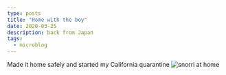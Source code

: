 ```yaml
---
type: posts
title: "Home with the boy"
date: 2020-03-25
description: back from Japan
tags:
  - microblog
---
```


Made it home safely and started my California quarantine
![snorri at home](https://www.brookshelley.com/photos/home1.jpg)